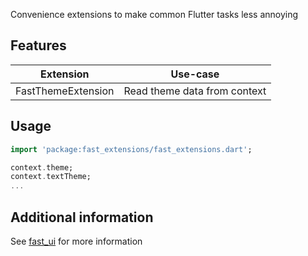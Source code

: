 Convenience extensions to make common Flutter tasks less annoying

## Features
| Extension          | Use-case                     |
| ------------------ | ---------------------------- |
| FastThemeExtension | Read theme data from context |


## Usage

```dart
import 'package:fast_extensions/fast_extensions.dart';

context.theme;
context.textTheme;
...
```

## Additional information
See [fast_ui](https://pub.dev/packages/fast_ui) for more information

